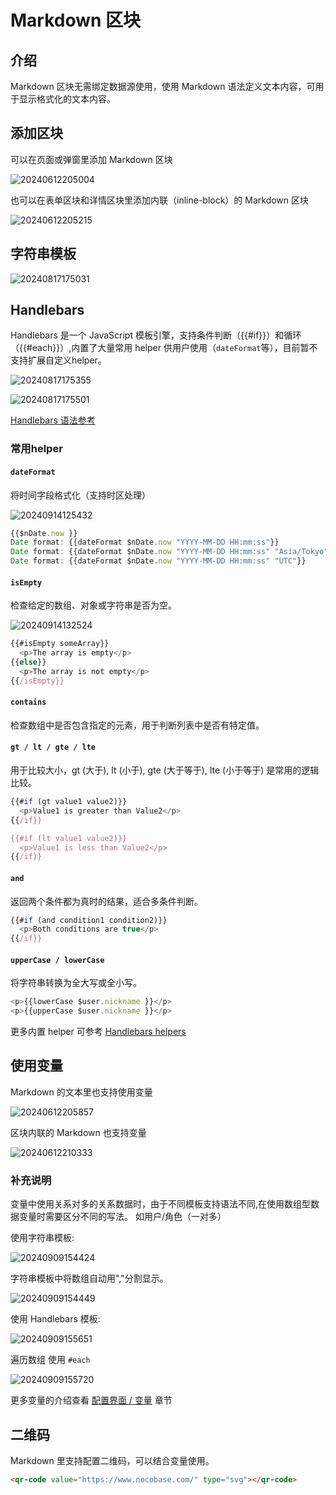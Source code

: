 # Markdown 区块

## 介绍

Markdown 区块无需绑定数据源使用，使用 Markdown 语法定义文本内容，可用于显示格式化的文本内容。

## 添加区块

可以在页面或弹窗里添加 Markdown 区块

![20240612205004](https://static-docs.nocobase.com/20240612205004.png)

也可以在表单区块和详情区块里添加内联（inline-block）的 Markdown 区块

![20240612205215](https://static-docs.nocobase.com/20240612205215.png)

## 字符串模板

![20240817175031](https://static-docs.nocobase.com/20240817175031.png)

## Handlebars

Handlebars 是一个 JavaScript 模板引擎，支持条件判断（{{#if}}）和循环（{{#each}}）,内置了大量常用 helper 供用户使用（`dateFormat`等），目前暂不支持扩展自定义helper。

![20240817175355](https://static-docs.nocobase.com/20240817175355.png)

![20240817175501](https://static-docs.nocobase.com/20240817175501.png)

<a href="https://handlebarsjs.com/guide/builtin-helpers" target="_blank"> Handlebars 语法参考</a>

### 常用helper

#### `dateFormat`

将时间字段格式化（支持时区处理）

![20240914125432](https://static-docs.nocobase.com/20240914125432.png)

```javascript
{{$nDate.now }}
Date format: {{dateFormat $nDate.now "YYYY-MM-DD HH:mm:ss"}}
Date format: {{dateFormat $nDate.now "YYYY-MM-DD HH:mm:ss" "Asia/Tokyo"}}
Date format: {{dateFormat $nDate.now "YYYY-MM-DD HH:mm:ss" "UTC"}}
```

#### `isEmpty`

检查给定的数组、对象或字符串是否为空。

![20240914132524](https://static-docs.nocobase.com/20240914132524.png)

```javascript
{{#isEmpty someArray}}
  <p>The array is empty</p>
{{else}}
  <p>The array is not empty</p>
{{/isEmpty}}
```

#### `contains`

检查数组中是否包含指定的元素，用于判断列表中是否有特定值。

#### `gt / lt / gte / lte`

用于比较大小，gt (大于), lt (小于), gte (大于等于), lte (小于等于) 是常用的逻辑比较。

```javascript
{{#if (gt value1 value2)}}
  <p>Value1 is greater than Value2</p>
{{/if}}

{{#if (lt value1 value2)}}
  <p>Value1 is less than Value2</p>
{{/if}}
```

#### `and`

返回两个条件都为真时的结果，适合多条件判断。

```javascript
{{#if (and condition1 condition2)}}
  <p>Both conditions are true</p>
{{/if}}
```

#### `upperCase / lowerCase`

将字符串转换为全大写或全小写。

```javascript
<p>{{lowerCase $user.nickname }}</p>
<p>{{upperCase $user.nickname }}</p>

```

更多内置 helper 可参考
<a href="https://www.npmjs.com/package/@budibase/handlebars-helpers#helpers" target="_blank"> Handlebars helpers</a>

## 使用变量

Markdown 的文本里也支持使用变量

![20240612205857](https://static-docs.nocobase.com/20240612205857.png)

区块内联的 Markdown 也支持变量

![20240612210333](https://static-docs.nocobase.com/20240612210333.png)

### 补充说明

变量中使用关系对多的关系数据时，由于不同模板支持语法不同,在使用数组型数据变量时需要区分不同的写法。
如用户/角色（一对多）

使用字符串模板:

![20240909154424](https://static-docs.nocobase.com/20240909154424.png)

字符串模板中将数组自动用","分割显示。

![20240909154449](https://static-docs.nocobase.com/20240909154449.png)

使用 Handlebars 模板:

![20240909155651](https://static-docs.nocobase.com/20240909155651.png)

遍历数组 使用 `#each`

![20240909155720](https://static-docs.nocobase.com/20240909155720.png)

更多变量的介绍查看 [配置界面 / 变量](/handbook/ui/variables) 章节

## 二维码

Markdown 里支持配置二维码，可以结合变量使用。

```html
<qr-code value="https://www.nocobase.com/" type="svg"></qr-code>
```
